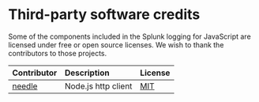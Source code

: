 # Third-party software credits

Some of the components included in the Splunk logging for JavaScript are licensed under free or open source licenses. We wish to thank the contributors to those projects.

| Contributor | Description | License |
|:----------- |:----------- |:------- |
| [needle](https://github.com/tomas/needle) | Node.js http client | [MIT](https://github.com/splunk/splunk-javascript-logging/blob/master/licenses/LICENSE-NEEDLE) |